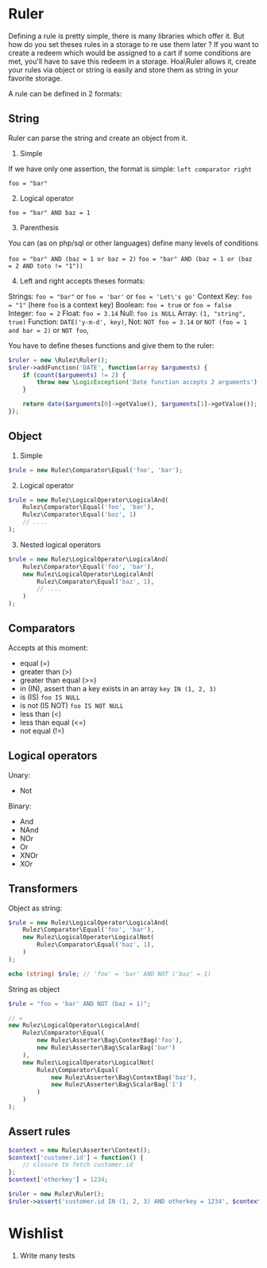 Ruler
=====

Defining a rule is pretty simple, there is many libraries which offer it. But how do you set theses rules in a storage to re use them later ?
If you want to create a redeem which would be assigned to a cart if some conditions are met, you'll have to save this redeem in a storage.
Hoa\Ruler allows it, create your rules via object or string is easily and store them as string in your favorite storage.

A rule can be defined in 2 formats:

String
------

Ruler can parse the string and create an object from it.

1) Simple

If we have only one assertion, the format is simple: `left comparator right`

`foo = "bar"`

2) Logical operator

`foo = "bar" AND baz = 1`

3) Parenthesis

You can (as on php/sql or other languages) define many levels of conditions

`foo = "bar" AND (baz = 1 or baz = 2)`
`foo = "bar" AND (baz = 1 or (baz = 2 AND toto != "1"))`

4) Left and right accepts theses formats:

Strings:  `foo = "bar"` or `foo = 'bar'` or `foo = 'Let\'s go'`
Context Key: `foo = "1"` (here `foo` is a context key)
Boolean: `foo = true` or `foo = false`
Integer: `foo = 2`
Float: `foo = 3.14`
Null: `foo is NULL`
Array: `(1, "string", true)`
Function: `DATE('y-m-d', key)`,
Not: `NOT foo = 3.14` or `NOT (foo = 1 and bar = 2)` or `NOT foo`,

You have to define theses functions and give them to the ruler:

```php
$ruler = new \Rulez\Ruler();
$ruler->addFunction('DATE', function(array $arguments) {
    if (count($arguments) != 2) {
        throw new \LogicException('Date function accepts 2 arguments');
    }

    return date($arguments[0]->getValue(), $arguments[1]->getValue());
});

```

Object
------

1) Simple

```php
$rule = new Rulez\Comparator\Equal('foo', 'bar');
```

2) Logical operator

```php
$rule = new Rulez\LogicalOperator\LogicalAnd(
    Rulez\Comparator\Equal('foo', 'bar'),
    Rulez\Comparator\Equal('baz', 1)
    // ....
);
```

3) Nested logical operators

```php
$rule = new Rulez\LogicalOperator\LogicalAnd(
    Rulez\Comparator\Equal('foo', 'bar'),
    new Rulez\LogicalOperator\LogicalAnd(
        Rulez\Comparator\Equal('baz', 1),
        // ....
    )
);
```

Comparators
-----------

Accepts at this moment:

- equal (=)
- greater than (>)
- greater than equal (>=)
- in (IN), assert than a key exists in an array `key IN (1, 2, 3)`
- is (IS)  `foo IS NULL`
- is not (IS NOT) `foo IS NOT NULL`
- less than (<)
- less than equal (<=)
- not equal (!=)

Logical operators
-----------------

Unary:

- Not

Binary:

- And
- NAnd
- NOr
- Or
- XNOr
- XOr

Transformers
------------

Object as string:

```php
$rule = new Rulez\LogicalOperator\LogicalAnd(
    Rulez\Comparator\Equal('foo', 'bar'),
    new Rulez\LogicalOperator\LogicalNot(
        Rulez\Comparator\Equal('baz', 1),
    )
);

echo (string) $rule; // 'foo' = 'bar' AND NOT ('baz' = 1)
```

String as object

```php
$rule = "foo = 'bar' AND NOT (baz = 1)";

// =
new Rulez\LogicalOperator\LogicalAnd(
    Rulez\Comparator\Equal(
        new Rulez\Asserter\Bag\ContextBag('foo'),
        new Rulez\Asserter\Bag\ScalarBag('bar')
    ),
    new Rulez\LogicalOperator\LogicalNot(
        Rulez\Comparator\Equal(
            new Rulez\Asserter\Bag\ContextBag('baz'),
            new Rulez\Asserter\Bag\ScalarBag('1')
        )
    )
);

```

Assert rules
------------

```php
$context = new Rulez\Asserter\Context();
$context['customer.id'] = function() {
    // closure to fetch customer.id
};
$context['otherkey'] = 1234;

$ruler = new Rulez\Ruler();
$ruler->assert('customer.id IN (1, 2, 3) AND otherkey = 1234', $context);
```

Wishlist
========

1) Write many tests
